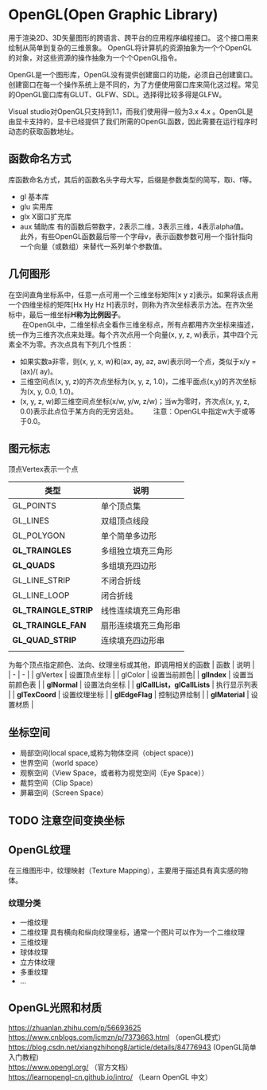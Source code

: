 # OpenGL(Open Graphic Library)
用于渲染2D、3D矢量图形的跨语言、跨平台的应用程序编程接口。 这个接口用来绘制从简单到复杂的三维景象。  OpenGL将计算机的资源抽象为一个个OpenGL的对象，对这些资源的操作抽象为一个个OpenGL指令。  

OpenGL是一个图形库，OpenGL没有提供创建窗口的功能，必须自己创建窗口。创建窗口在每一个操作系统上是不同的，为了方便使用窗口库来简化这过程。常见的OpenGL窗口库有GLUT、GLFW、SDL。选择得比较多得是GLFW。  

Visual studio对OpenGL只支持到1.1，而我们使用得一般为3.x 4.x 。OpenGL是由显卡支持的，显卡已经提供了我们所需的OpenGL函数，因此需要在运行程序时动态的获取函数地址。

## 函数命名方式
库函数命名方式，其后的函数名头字母大写，后缀是参数类型的简写，取i、f等。
- gl 基本库
- glu 实用库
- glx X窗口扩充库
- aux 辅助库
有的函数后带数字，2表示二维，3表示三维，4表示alpha值。  
此外，有些OpenGL函数最后带一个字母v，表示函数参数可用一个指针指向一个向量（或数组）来替代一系列单个参数值。

## 几何图形
在空间直角坐标系中，任意一点可用一个三维坐标矩阵[x y z]表示。如果将该点用一个四维坐标的矩阵[Hx Hy Hz H]表示时，则称为齐次坐标表示方法。在齐次坐标中，最后一维坐标**H称为比例因子**。  
　　在OpenGL中，二维坐标点全看作三维坐标点，所有点都用齐次坐标来描述，统一作为三维齐次点来处理。每个齐次点用一个向量(x, y, z, w)表示，其中四个元素全不为零。齐次点具有下列几个性质：  
- 如果实数a非零，则(x, y, x, w)和(ax, ay, az, aw)表示同一个点，类似于x/y = (ax)/( ay)。
- 三维空间点(x, y, z)的齐次点坐标为(x, y, z, 1.0)，二维平面点(x,y)的齐次坐标为(x, y, 0.0, 1.0)。
- (x, y, z, w)即三维空间点坐标(x/w, y/w, z/w)；当w为零时，齐次点(x, y, z, 0.0)表示此点位于某方向的无穷远处。
　　注意：OpenGL中指定w大于或等于0.0。

## 图元标志

顶点Vertex表示一个点

| 类型 | 说明|
|- |- |
| GL_POINTS | 单个顶点集|
| GL_LINES| 双组顶点线段 |
| GL_POLYGON | 单个简单多边形 |
| **GL_TRAINGLES** | 多组独立填充三角形|
| **GL_QUADS** |多组填充四边形 |
| GL_LINE_STRIP | 不闭合折线 |  //和lines的区别在哪?
| GL_LINE_LOOP | 闭合折线 |
| **GL_TRAINGLE_STRIP** | 线性连续填充三角形串 |
| **GL_TRAINGLE_FAN** | 扇形连续填充三角形串 |
| **GL_QUAD_STRIP** | 连续填充四边形串 |
| | |

为每个顶点指定颜色、法向、纹理坐标或其他，即调用相关的函数
| 函数 | 说明 |
| - | - |
| glVertex | 设置顶点坐标 |
| glColor | 设置当前颜色|
| **glIndex** | 设置当前颜色表 |
| **glNormal** | 设置法向坐标 |
| **glCallList，glCallLists** | 执行显示列表 |
| **glTexCoord** | 设置纹理坐标 |
| **glEdgeFlag** | 控制边界绘制 |
| **glMaterial** | 设置材质 |

## 坐标空间
- 局部空间(local space,或称为物体空间（object space）)
- 世界空间（world space）
- 观察空间（View Space，或者称为视觉空间（Eye Space））
- 裁剪空间（Clip Space）
- 屏幕空间（Screen Space）

## TODO 注意空间变换坐标

## OpenGL纹理
在三维图形中，纹理映射（Texture Mapping），主要用于描述具有真实感的物体。

### 纹理分类
- 一维纹理
- 二维纹理 具有横向和纵向纹理坐标，通常一个图片可以作为一个二维纹理
- 三维纹理
- 球体纹理
- 立方体纹理
- 多重纹理
- ...

## OpenGL光照和材质


https://zhuanlan.zhihu.com/p/56693625  
https://www.cnblogs.com/icmzn/p/7373663.html （openGL模式）  
https://blog.csdn.net/xiangzhihong8/article/details/84776943  (OpenGL简单入门教程)  
https://www.opengl.org/ （官方文档）  
https://learnopengl-cn.github.io/intro/ （Learn OpenGL 中文）
